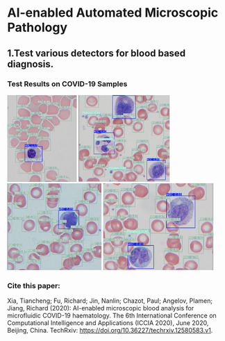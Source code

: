 # AI-enabled Automated Microscopic Pathology

## 1.Test various detectors for blood based diagnosis.

### Test Results on COVID-19 Samples

<img src="COVID-19/covid01.png" height="200"> <img src="COVID-19/covid02.png" height="200"> <img src="COVID-19/covid03.png" height="200"> <img src="COVID-19/covid04.png" height="200">


### Cite this paper:
Xia, Tiancheng; Fu, Richard; Jin, Nanlin; Chazot, Paul; Angelov, Plamen; Jiang, Richard (2020): AI-enabled microscopic blood analysis for microfluidic COVID-19 haematology. The 6th International Conference on Computational Intelligence and Applications (ICCIA 2020), June 2020, Beijing, China. TechRxiv: https://doi.org/10.36227/techrxiv.12580583.v1.
